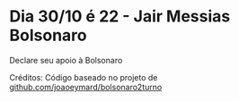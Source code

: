 # Dia 30/10 é 22 - Jair Messias Bolsonaro
Declare seu apoio à Bolsonaro


Créditos: Código baseado no projeto de [github.com/joaoeymard/bolsonaro2turno](https://github.com/joaoeymard/bolsonaro2turno)
